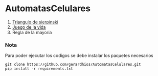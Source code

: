 # AutomatasCelulares
1. [Triangulo de sierpinski](https://github.com/gerardhios/AutomatasCelulares/blob/main/src/trianguloSierpinski.py)
2. [Juego de la vida](https://github.com/gerardhios/AutomatasCelulares/blob/main/src/gameOfLife.py)
3. Regla de la mayoria
### Nota
Para poder ejecutar los codigos se debe instalar los paquetes necesarios

```
git clone https://github.com/gerardhios/AutomatasCelulares.git
pip install -r requirements.txt
```

